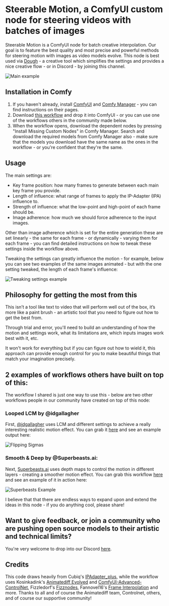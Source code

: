 # Steerable Motion, a ComfyUI custom node for steering videos with batches of images

Steerable Motion is a ComfyUI node for batch creative interpolation. Our goal is to feature the best quality and most precise and powerful methods for steering motion with images as video models evolve.	This node is best used via [Dough](https://github.com/banodoco/dough) - a creative tool which simplifies the settings and provides a nice creative flow - or in Discord - by joining this channel.

![Main example](https://github.com/banodoco/steerable-motion/blob/main/demo/main_example.gif)

## Installation in Comfy

1. If you haven't already, install [ComfyUI](https://github.com/comfyanonymous/ComfyUI) and [Comfy Manager](https://github.com/ltdrdata/ComfyUI-Manager) - you can find instructions on their pages.
2. Download [this workflow](https://raw.githubusercontent.com/banodoco/steerable-motion/main/demo/creative_interpolation_example.json) and drop it into ComfyUI - or you can use one of the workflows others in the community made below.
3. When the workflow opens, download the dependent nodes by pressing "Install Missing Custom Nodes" in Comfy Manager. Search and download the required models from Comfy Manager also - make sure that the models you download have the same name as the ones in the workflow - or you're confident that they're the same.

## Usage

The main settings are:

- Key frame position: how many frames to generate between each main key frame you provide.
- Length of influence: what range of frames to apply the IP-Adapter (IPA) influence to.
- Strength of influence: what the low-point and high-point of each frame should be.
- Image adherence: how much we should force adherence to the input images.

Other than image adherence which is set for the entire generation these are set linearly - the same for each frame - or dynamically - varying them for each frame - you can find detailed instructions on how to tweak these settings inside the workflow above.

Tweaking the settings can greatly influence the motion - for example, below you can see two examples of the same images animated - but with the one setting tweaked, the length of each frame's influence:

![Tweaking settings example](https://github.com/banodoco/steerable-motion/blob/main/demo/tweaking_settings.gif)

## Philosophy for getting the most from this

This isn’t a tool like text to video that will perform well out of the box, it’s more like a paint brush - an artistic tool that you need to figure out how to get the best from. 

Through trial and error, you'll need to build an understanding of how the motion and settings work, what its limitations are, which inputs images work best with it, etc.

It won't work for everything but if you can figure out how to wield it, this approach can provide enough control for you to make beautiful things that match your imagination precisely.

## 2 examples of workflows others have built on top of this:

The workflow I shared is just one way to use this - below are two other workflows people in our community have created on top of this node:

### Looped LCM by @idgallagher

First, [@idgallagher](https://twitter.com/idgallagher) uses LCM and different settings to achieve a really interesting realistic motion effect. You can grab it [here](https://github.com/IDGallagher/storage/blob/main/chiff_distilled_sm.json) and see an example output here:

![Flipping Sigmas](https://github.com/banodoco/steerable-motion/blob/main/demo/flipping_sigmas.gif)

### Smooth & Deep by @Superbeasts.ai:

Next, [Superbeasts.ai](https://www.instagram.com/superbeasts) uses depth maps to control the motion in different layers - creating a smoother motion effect. You can grab this workflow [here](https://github.com/banodoco/Steerable-Motion/blob/main/demo/SuperBeasts-POM-SmoothBatchCreative-V1.3.1.json) and see an example of it in action here:

![Superbeasts Example](https://github.com/banodoco/steerable-motion/blob/main/demo/superbeasts.gif)

I believe that that there are endless ways to expand upon and extend the ideas in this node - if you do anything cool, please share!

## Want to give feedback, or join a community who are pushing open source models to their artistic and technical limits?

You're very welcome to drop into our Discord [here](https://discord.com/invite/8Wx9dFu5tP).

## Credits

This code draws heavily from Cubiq's [IPAdapter_plus](https://github.com/cubiq/ComfyUI_IPAdapter_plus), while the workflow uses Kosinkadink's [Animatediff Evolved](https://github.com/Kosinkadink/ComfyUI-AnimateDiff-Evolved) and [ComfyUI-Advanced-ControlNet](https://github.com/Kosinkadink/ComfyUI-Advanced-ControlNet), Fizzledorf's [Fizznodes](https://github.com/FizzleDorf/ComfyUI_FizzNodes), Fannovel16's [Frame Interpolation](https://github.com/Fannovel16/ComfyUI-Frame-Interpolation) and more. Thanks to all and of course the Animatediff team, Controlnet, others, and of course our supportive community!

